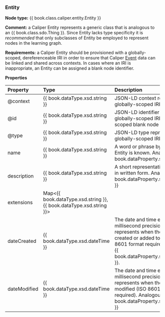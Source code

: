 ### Entity

__Node type:__ {{ book.class.caliper.entity.Entity }}

__Comment:__ a Caliper Entity represents a generic class that is analogous to an {{ book.class.sdo.Thing }}.  Since Entity lacks type specificity it is *recommended* that only subclasses of Entity be employed to represent nodes in the learning graph.  

__Requirements:__ a Caliper Entity should be provisioned with a globally-scoped, dereferenceable IRI in order to ensure that Caliper [Event](../events/event.md) data can be linked and shared across contexts.  In cases where an IRI is inappropriate, an Entity can be assigned a blank node identifier.

__Properties__

| Property | Type | Description | Conformance |
| :------- | :--- | :---------- | :---------- |
| @context | {{ book.dataType.xsd.string }} | JSON-LD context represented by a globally-scoped IRI. | required |
| @id | {{ book.dataType.xsd.string }} | JSON-LD identifier represented as a globally-scoped IRI or a locally-scoped blank node identifier. | required |
| @type | {{ book.dataType.xsd.string }} | JSON-LD type represented as a globally-scoped IRI. | required |
| name | {{ book.dataType.xsd.string }} | A word or phrase by which the Entity is known.  Analogous to {{ book.dataProperty.sdo.name }} | optional |
| description | {{ book.dataType.xsd.string }} | A short representation of the Entity in written form.  Analogous to {{ book.dataProperty.sdo.description }} | optional |
| extensions | Map&lt;{{ book.dataType.xsd.string }}, {{ book.dataType.xsd.string }}&gt;   | &nbsp; | optional |
| dateCreated | {{ book.dataType.xsd.dateTime }}  | The date and time expressed with millisecond precision that represents when the Entity was created or added to a data set (ISO 8601 format required).  Analogous to {{ book.dataProperty.sdo.dateCreated }}. | optional |
| dateModified | {{ book.dataType.xsd.dateTime }} | The date and time expressed with millisecond precision that represents when the Entity was last modified (ISO 8601 format required).  Analogous to {{ book.dataProperty.sdo.dateModified }} | optional |